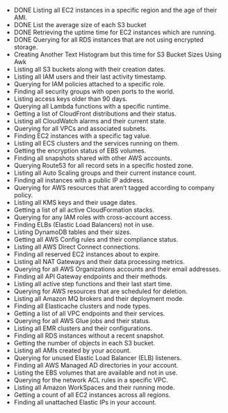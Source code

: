 - DONE Listing all EC2 instances in a specific region and the age of their AMI.
- DONE List the average size of each S3 bucket
- DONE Retrieving the uptime time for EC2 instances which are running.
- DONE Querying for all RDS instances that are not using encrypted storage.
- Creating Another Text Histogram but this time for S3 Bucket Sizes Using Awk
- Listing all S3 buckets along with their creation dates.
- Listing all IAM users and their last activity timestamp.
- Querying for IAM policies attached to a specific role.
- Finding all security groups with open ports to the world.
- Listing access keys older than 90 days.
- Querying all Lambda functions with a specific runtime.
- Getting a list of CloudFront distributions and their status.
- Listing all CloudWatch alarms and their current state.
- Querying for all VPCs and associated subnets.
- Finding EC2 instances with a specific tag value.
- Listing all ECS clusters and the services running on them.
- Getting the encryption status of EBS volumes.
- Finding all snapshots shared with other AWS accounts.
- Querying Route53 for all record sets in a specific hosted zone.
- Listing all Auto Scaling groups and their current instance count.
- Finding all instances with a public IP address.
- Querying for AWS resources that aren’t tagged according to company policy.
- Listing all KMS keys and their usage dates.
- Getting a list of all active CloudFormation stacks.
- Querying for any IAM roles with cross-account access.
- Finding ELBs (Elastic Load Balancers) not in use.
- Listing DynamoDB tables and their sizes.
- Getting all AWS Config rules and their compliance status.
- Listing all AWS Direct Connect connections.
- Finding all reserved EC2 instances about to expire.
- Listing all NAT Gateways and their data processing metrics.
- Querying for all AWS Organizations accounts and their email addresses.
- Finding all API Gateway endpoints and their methods.
- Listing all active step functions and their last start time.
- Querying for AWS resources that are scheduled for deletion.
- Listing all Amazon MQ brokers and their deployment mode.
- Finding all Elasticache clusters and node types.
- Getting a list of all VPC endpoints and their services.
- Querying for all AWS Glue jobs and their status.
- Listing all EMR clusters and their configurations.
- Finding all RDS instances without a recent snapshot.
- Getting the number of objects in each S3 bucket.
- Listing all AMIs created by your account.
- Querying for unused Elastic Load Balancer (ELB) listeners.
- Finding all AWS Managed AD directories in your account.
- Listing the EBS volumes that are available and not in use.
- Querying for the network ACL rules in a specific VPC.
- Listing all Amazon WorkSpaces and their running mode.
- Getting a count of all EC2 instances across all regions.
- Finding all unattached Elastic IPs in your account.